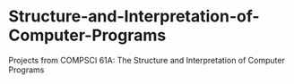 # Structure-and-Interpretation-of-Computer-Programs
Projects from COMPSCI 61A: The Structure and Interpretation of Computer Programs
